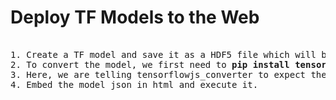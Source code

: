 # Deploy TF Models to the Web
<pre>

1. Create a TF model and save it as a HDF5 file which will be translated into the TensorFlow.js web format.
2. To convert the model, we first need to <b>pip install tensorflowjs</b>. Once installed, we run the tensorflowjs_converter from the command line <b>tensorflowjs_converter --input_format=keras model.h5 model_js</b>
3. Here, we are telling tensorflowjs_converter to expect the keras model format. That .json file is our web-enabled model, ready for use in JavaScript.
4. Embed the model json in html and execute it.
</pre>
